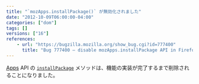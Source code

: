 ```yaml
---
title: "`mozApps.installPackage()` が無効化されました"
date: "2012-10-09T06:00:00-04:00"
categories: ["dom"]
tags: []
versions: ["16"]
references:
    - url: "https://bugzilla.mozilla.org/show_bug.cgi?id=777400"
      title: "Bug 777400 – disable mozApps.installPackage API in Firefox for Desktop and Android"
---
```

[Apps](https://developer.mozilla.org/docs/Web/API/DOMApplicationsRegistry) API の [`installPackage`](https://developer.mozilla.org/docs/Web/API/DOMApplicationsRegistry/installPackage) メソッドは、機能の実装が完了するまで削除されることになりました。
